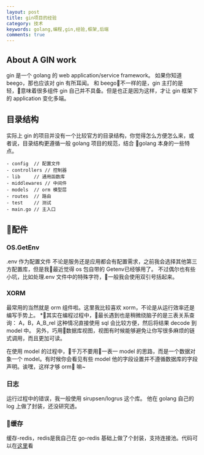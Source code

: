 ```yaml
---
layout: post
title: gin项目的经验
category: 技术
keywords: golang,编程,gin,经验,框架,后端
comments: true
---
```


## About A GIN work
gin 是一个 golang 的 web application/service framework。
如果你知道 beego，那也应该对 gin 有所耳闻。
和 beego不一样的是，gin 主打的是轻，意味着很多组件 gin 自己并不具备。但是也正是因为这样，才让 gin 框架下的 application 变化多端。

## 目录结构
实际上 gin 的项目并没有一个比较官方的目录结构，你觉得怎么方便怎么来，或者说，目录结构更遵循一般 golang 项目的规范，结合 golang 本身的一些特点。
```
- config  // 配置文件
- controllers // 控制器
- lib     // 通用函数库
- middlewares // 中间件
- models  // orm 模型层
- routes  // 路由
- test    // 测试
- main.go // 主入口
```

## 配件

### OS.GetEnv
.env 作为配置文件
不论是服务还是应用都会有配置需求，之前我会选择其他第三方配置库，但是我最近觉得 os 包自带的 Getenv已经够用了。
不过偶尔也有些小坑，比如处理.env 文件中的特殊字符，一般我会使用双引号括起来。



### XORM
最常用的当然就是 orm 组件啦。这里我比较喜欢 xorm，不论是从运行效率还是编写手势上。
*其实在编程过程中，最长遇到也是稍微绕脑子的是三表关系查询：
A，B，A_B_rel
这种情况直接使用 sql 会比较方便，然后将结果 decode 到 model 中。
另外，巧用数据库视图，视图有时候能够避免让你写很多麻烦的链式调用，而且更加可读。

在使用 model 的过程中，千万不要用一表一 model 的思路，而是一个数据对象一个 model。有时候你会看见有些 model 他的字段设置并不遵循数据库的字段声明。诶嘿，这样才够 orm 嘛~


### 日志
运行过程中的错误，我一般使用 sirupsen/logrus 这个库。
他在 golang 自己的 log 上做了封装，还没研究透。


### 缓存
缓存-redis，redis是我自己在 go-redis 基础上做了个封装，支持连接池。代码可以在[这里]()看